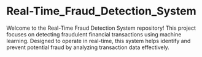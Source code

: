 # Real-Time_Fraud_Detection_System
Welcome to the Real-Time Fraud Detection System repository! This project focuses on detecting fraudulent financial transactions using machine learning. Designed to operate in real-time, this system helps identify and prevent potential fraud by analyzing transaction data effectively.
